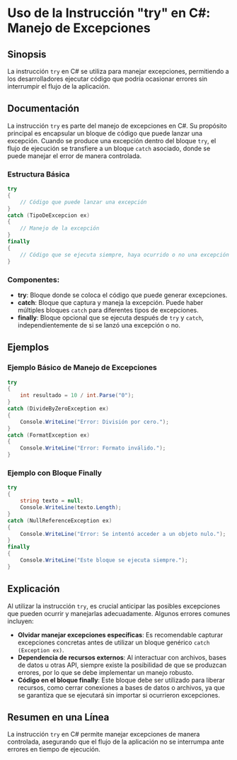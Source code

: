 <!--
Meta Description: # Uso de la Instrucción "try" en C#: Manejo de Excepciones ## Sinopsis La instrucción `try` en C# se utiliza para manejar excepciones, permitiendo a l...
Meta Keywords: que, try, excepciones, bloque, catch
-->

# Uso de la Instrucción "try" en C#: Manejo de Excepciones

## Sinopsis
La instrucción `try` en C# se utiliza para manejar excepciones, permitiendo a los desarrolladores ejecutar código que podría ocasionar errores sin interrumpir el flujo de la aplicación.

## Documentación
La instrucción `try` es parte del manejo de excepciones en C#. Su propósito principal es encapsular un bloque de código que puede lanzar una excepción. Cuando se produce una excepción dentro del bloque `try`, el flujo de ejecución se transfiere a un bloque `catch` asociado, donde se puede manejar el error de manera controlada.

### Estructura Básica
```csharp
try
{
    // Código que puede lanzar una excepción
}
catch (TipoDeExcepcion ex)
{
    // Manejo de la excepción
}
finally
{
    // Código que se ejecuta siempre, haya ocurrido o no una excepción
}
```

### Componentes:
- **try**: Bloque donde se coloca el código que puede generar excepciones.
- **catch**: Bloque que captura y maneja la excepción. Puede haber múltiples bloques `catch` para diferentes tipos de excepciones.
- **finally**: Bloque opcional que se ejecuta después de `try` y `catch`, independientemente de si se lanzó una excepción o no.

## Ejemplos

### Ejemplo Básico de Manejo de Excepciones
```csharp
try
{
    int resultado = 10 / int.Parse("0");
}
catch (DivideByZeroException ex)
{
    Console.WriteLine("Error: División por cero.");
}
catch (FormatException ex)
{
    Console.WriteLine("Error: Formato inválido.");
}
```

### Ejemplo con Bloque Finally
```csharp
try
{
    string texto = null;
    Console.WriteLine(texto.Length);
}
catch (NullReferenceException ex)
{
    Console.WriteLine("Error: Se intentó acceder a un objeto nulo.");
}
finally
{
    Console.WriteLine("Este bloque se ejecuta siempre.");
}
```

## Explicación
Al utilizar la instrucción `try`, es crucial anticipar las posibles excepciones que pueden ocurrir y manejarlas adecuadamente. Algunos errores comunes incluyen:

- **Olvidar manejar excepciones específicas**: Es recomendable capturar excepciones concretas antes de utilizar un bloque genérico `catch (Exception ex)`.
- **Dependencia de recursos externos**: Al interactuar con archivos, bases de datos u otras API, siempre existe la posibilidad de que se produzcan errores, por lo que se debe implementar un manejo robusto.
- **Código en el bloque finally**: Este bloque debe ser utilizado para liberar recursos, como cerrar conexiones a bases de datos o archivos, ya que se garantiza que se ejecutará sin importar si ocurrieron excepciones.

## Resumen en una Línea
La instrucción `try` en C# permite manejar excepciones de manera controlada, asegurando que el flujo de la aplicación no se interrumpa ante errores en tiempo de ejecución.